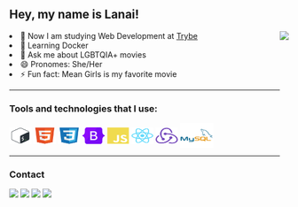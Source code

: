 ## Hey, my name is Lanai!

<div align="center">
  <img height="250px" align="right" src="https://i.ibb.co/VMgH0Lm/c-1-removebg-preview.png" />
  <div align="left" style="display: inline_block">
    <li> 🔭 Now I am studying Web Development at <a href="https://betrybe.com">Trybe</a></li>
    <li> 🌱 Learning Docker</li>
    <li> 💬 Ask me about LGBTQIA+ movies</li>
    <li> 😄 Pronomes: She/Her</li>
    <li> ⚡ Fun fact: Mean Girls is my favorite movie</li>
  </div>
</div>

---

### Tools and technologies that I use:

<div>
  <img align="center" alt="bash" height="30" width="40" src="https://raw.githubusercontent.com/devicons/devicon/master/icons/bash/bash-original.svg">
  <img align="center" alt="HTML" height="30" width="40" src="https://raw.githubusercontent.com/devicons/devicon/master/icons/html5/html5-original.svg">
  <img align="center" alt="CSS" height="30" width="40" src="https://raw.githubusercontent.com/devicons/devicon/master/icons/css3/css3-original.svg">
  <img align="center" alt="bootstrap" height="30" width="40" src="https://raw.githubusercontent.com/devicons/devicon/master/icons/bootstrap/bootstrap-original.svg">
  <img align="center" alt="Js" height="30" width="40" src="https://raw.githubusercontent.com/devicons/devicon/master/icons/javascript/javascript-plain.svg">
  <img align="center" alt="React" height="30" width="40" src="https://raw.githubusercontent.com/devicons/devicon/master/icons/react/react-original.svg">
  <img align="center" alt="redux" height="30" width="40" src="https://raw.githubusercontent.com/devicons/devicon/master/icons/redux/redux-original.svg">
  <img align="center" alt="mysql" height="45" width="60" src="https://raw.githubusercontent.com/devicons/devicon/master/icons/mysql/mysql-original-wordmark.svg">
</div>

---

### Contact

<div>
  <a href="https://www.linkedin.com/in/lanai-caroline/" target="_blank"><img src="https://img.shields.io/badge/-LinkedIn-%230077B5?style=for-the-badge&logo=linkedin&logoColor=white" target="_blank"></a>
  <a href="https://lanaiconceicao.vercel.app" target="_blank"><img src="https://img.shields.io/badge/-PORTFOLIO%20%E2%99%A5-%23E4405F?style=for-the-badge&logo=&logoColor=white" target="_blank"></a>
  <a href = "mailto:conceicaolanai@gmail.com"><img src="https://img.shields.io/badge/-Gmail-%23333?style=for-the-badge&logo=gmail&logoColor=white" target="_blank"></a>
  <a href="https://instagram.com/lanaiconceicao" target="_blank"><img src="https://img.shields.io/badge/-Instagram-%23E4405F?style=for-the-badge&logo=instagram&logoColor=white" target="_blank"></a>
</div>


